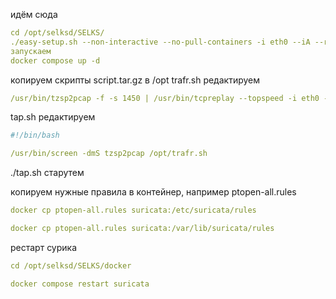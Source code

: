 идём сюда
```yaml
cd /opt/selksd/SELKS/
./easy-setup.sh --non-interactive --no-pull-containers -i eth0 --iA --restart-mode always --es-memory 8G
запускаем
docker compose up -d
```


копируем  скрипты script.tar.gz в /opt
trafr.sh редактируем
```yaml
/usr/bin/tzsp2pcap -f -s 1450 | /usr/bin/tcpreplay --topspeed -i eth0 -
```

tap.sh редактируем 
```yaml
#!/bin/bash

/usr/bin/screen -dmS tzsp2pcap /opt/trafr.sh
```

./tap.sh
старутем


копируем нужные правила в контейнер, например ptopen-all.rules
```yaml
docker cp ptopen-all.rules suricata:/etc/suricata/rules
```
```yaml
docker cp ptopen-all.rules suricata:/var/lib/suricata/rules
```

рестарт сурика
```yaml
cd /opt/selksd/SELKS/docker
```
```yaml
docker compose restart suricata
```

